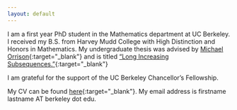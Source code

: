 ```yaml
---
layout: default
---
```


I am a first year PhD student in the Mathematics department at UC Berkeley. I received my B.S. from Harvey Mudd College with High Distinction and Honors in Mathematics. My undergraduate thesis was advised by [Michael Orrison](https://www.hmc.edu/mathematics/people/faculty/orrison/){:target="_blank"} and is titled [“Long Increasing Subsequences.”](https://scholarship.claremont.edu/cgi/viewcontent.cgi?article=1274&context=hmc_theses){:target="_blank"}

I am grateful for the support of the UC Berkeley Chancellor’s Fellowship. 

My CV can be found [here](fall23.pdf){:target="_blank"}. My email address is firstname lastname AT berkeley dot edu.